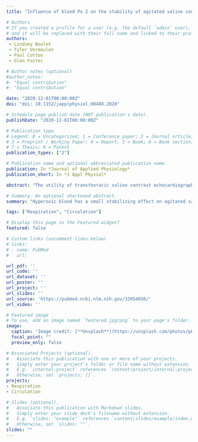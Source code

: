 ```yaml
---
title: "Influence of blood Po 2 on the stability of agitated saline contrast."

# Authors
# If you created a profile for a user (e.g. the default `admin` user), write the username (folder name) here 
# and it will be replaced with their full name and linked to their profile.
authors:
 - Lindsey Boulet
 - Tyler Vermeulen
 - Paul Cotton
 - Glen Foster

# Author notes (optional)
#author_notes:
#- "Equal contribution"
#- "Equal contribution"

date: "2020-12-01T00:00:00Z"
doi: "doi: 10.1152/japplphysiol.00488.2020"

# Schedule page publish date (NOT publication's date).
publishDate: "2020-12-01T00:00:00Z"

# Publication type.
# Legend: 0 = Uncategorized; 1 = Conference paper; 2 = Journal article;
# 3 = Preprint / Working Paper; 4 = Report; 5 = Book; 6 = Book section;
# 7 = Thesis; 8 = Patent
publication_types: ["2"]

# Publication name and optional abbreviated publication name.
publication: In *Journal of Applied Physiology*
publication_short: In *J Appl Physiol*

abstract: "The utility of transthoracic saline contrast echocardiography (TTSCE) to assess blood flow through intrapulmonary arteriovenous anastomoses (Q̇IPAVA) in humans is limited due to the potential destabilizing effects of the gas concentration gradients established in varied blood-gas environments. This study assessed the specific effect of a hyperoxic and mixed venous blood-gas environment on the stability of saline contrast. We hypothesized that the rate of contrast mass lost in hyperoxic blood would be similar to mixed venous due to the establishment of equal and opposing gas gradients (O2, N2, CO2) created when the partial pressure of dissolved gases is manipulated. Using an in vitro model of the pulmonary circulation perfused with defibrinated sheep blood and a membrane oxygenator to control blood gases, we assessed the percent contrast conserved (an index of contrast stability) between inflow and outflow sites at multiple flow rates (1.8, 2.8, 4.3, and 6.8 L/min) in a hyperoxic (Po2: 646 ± 16 mmHg; Pco2: 0 ± 0 mmHg) and a mixed venous blood gas condition (Po2: 35 ± 3 mmHg; Pco2: 40 ± 0 mmHg). We found significant contrast decay with time in both conditions, with slightly higher contrast conservation in the hyperoxia trials (64 ± 32%) versus the mixed venous trials (55 ± 21%). These findings suggest that contrast stability is not likely a factor affecting the interpretation of TTSCE performed in healthy humans breathing hyperoxia and lends support to the existence of a local O2-dependent mechanism contributing to the regulation of Q̇IPAVA."

# Summary. An optional shortened abstract.
summary: "Hyperoxic blood has a small stabilizing effect on agitated saline contrast compared with mixed venous blood, lending support to studies that show the reversal of exercise-induced blood flow through intrapulmonary arteriovenous anastomoses (Q̇IPAVA) with hyperoxia. These data support the possible presence of a local O2-dependent regulatory mechanism within the pulmonary vasculature that may play a role in Q̇IPAVA regulation."

tags: ["Respiration", "Circulation"]

# Display this page in the Featured widget?
featured: false

# Custom links (uncomment lines below)
# links:
# - name: PubMed
#   url: 

url_pdf: ''
url_code: ''
url_dataset: ''
url_poster: ''
url_project: ''
url_slides: ''
url_source: 'https://pubmed.ncbi.nlm.nih.gov/33054656/'
url_video: ''

# Featured image
# To use, add an image named `featured.jpg/png` to your page's folder. 
image:
  caption: 'Image credit: [**Unsplash**](https://unsplash.com/photos/pLCdAaMFLTE)'
  focal_point: ""
  preview_only: false

# Associated Projects (optional).
#   Associate this publication with one or more of your projects.
#   Simply enter your project's folder or file name without extension.
#   E.g. `internal-project` references `content/project/internal-project/index.md`.
#   Otherwise, set `projects: []`.
projects:
- Respiration
- Circulation

# Slides (optional).
#   Associate this publication with Markdown slides.
#   Simply enter your slide deck's filename without extension.
#   E.g. `slides: "example"` references `content/slides/example/index.md`.
#   Otherwise, set `slides: ""`.
slides: ""
---
```

